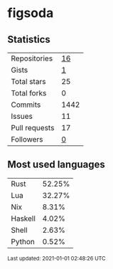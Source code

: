 # figsoda


## Statistics

<table>
    <tr>
        <td>Repositories</td>
        <td><a href="https://github.com/figsoda?tab=repositories">16</a></td>
    </tr>
    <tr>
        <td>Gists</td>
        <td><a href="https://gist.github.com/figsoda">1</a></td>
    </tr>
    <tr>
        <td>Total stars</td>
        <td>25</td>
    </tr>
    <tr>
        <td>Total forks</td>
        <td>0</td>
    </tr>
    <tr>
        <td>Commits</td>
        <td>1442</td>
    </tr>
    <tr>
        <td>Issues</td>
        <td>11</td>
    </tr>
    <tr>
        <td>Pull requests</td>
        <td>17</td>
    </tr>
    <tr>
        <td>Followers</td>
        <td><a href="https://github.com/figsoda?tab=followers">0</a></td>
    </tr>
</table>


## Most used languages

<table>
<tr><td>Rust</td><td>52.25%</td></tr>
<tr><td>Lua</td><td>32.27%</td></tr>
<tr><td>Nix</td><td>8.31%</td></tr>
<tr><td>Haskell</td><td>4.02%</td></tr>
<tr><td>Shell</td><td>2.63%</td></tr>
<tr><td>Python</td><td>0.52%</td></tr>
</table>


<sub>Last updated: 2021-01-01 02:48:26 UTC</sub>
